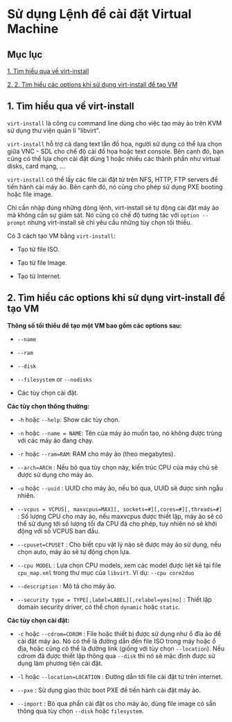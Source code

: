 # Sử dụng Lệnh để cài đặt Virtual Machine

## Mục lục

[1. Tìm hiểu qua về virt-install](#tim-hieu)

[2. 2. Tìm hiểu các options khi sử dụng virt-install để tạo VM](#option)

## <a name ="tim-hieu"> </a> 1. Tìm hiểu qua về virt-install

`virt-install` là công cụ command line dùng cho việc tạo máy ảo trên KVM sử dụng thư viện quản lí "libvirt".

`virt-install` hỗ trợ cả dạng text lẫn đồ họa, người sử dụng có thể lựa chọn giữa VNC - SDL cho chế độ cài đồ họa hoặc text console. Bên cạnh đó, bạn cũng có thể lựa chọn cài đặt dùng 1 hoặc nhiều các thành phần như virtual disks, card mạng, ...

`virt-install` có thể lấy các file cài đặt từ trên NFS, HTTP, FTP servers để tiến hành cài máy ảo. Bên cạnh đó, nó cũng cho phép sử dụng PXE booting hoặc file image.

Chỉ cần nhập đúng những dòng lệnh, virt-install sẽ tự động cài đặt máy ảo mà không cần sự giám sát. Nó cũng có chế độ tương tác với `option --prompt` nhưng virt-install sẽ chỉ yêu cầu những tùy chọn tối thiểu.

Có 3 cách tạo VM bằng `virt-install`:

- Tạo từ file ISO.

- Tạo từ file Image.

- Tạo từ Internet.

##  <a name ="option"> </a> 2. Tìm hiểu các options khi sử dụng virt-install để tạo VM

**Thông số tối thiểu để tạo một VM bao gồm các options sau:**

- `--name`

- `--ram`

- `--disk`

- `--filesystem` or `--nodisks`

- Các tùy chọn cài đặt.

**Các tùy chọn thông thường:**

- `-h` hoặc `--help`: Show các tùy chọn.

- `-n` hoặc `--name = NAME`: Tên của máy ảo muốn tạo, nó không được trùng với các máy ảo đang chạy.

- `-r` hoặc `--ram=RAM`: RAM cho máy ảo (theo megabytes).

- `--arch=ARCH` : Nếu bỏ qua tùy chọn này, kiến trúc CPU của máy chủ sẽ được sử dụng cho máy ảo.

- `-u` hoặc `--uuid` : UUID cho máy ảo, nếu bỏ qua, UUID sẽ được sinh ngẫu nhiên.

- `--vcpus = VCPUS[, maxvcpus=MAX][, sockets=#][,cores=#][,threads=#]` : Số lượng CPU cho máy ảo, nếu maxvcpus được thiết lập, máy ảo sẽ có thể sử dụng tới số lượng tối đa CPU đã cho phép, tuy nhiên nó sẽ khởi động với số VCPUS ban đầu.

- `--cpuset=CPUSET` : Cho biết cpu vật lý nào sẽ được máy ảo sử dụng, nếu chọn auto, máy ảo sẽ tự động chọn lựa.

- `--cpu MODEL` : Lựa chọn CPU models, xem các model được liệt kê tại file `cpu_map.xml` trong thư mục của `libvirt`. Ví dụ: `--cpu core2duo`

- `--description` : Mô tả cho máy ảo.

- `--security type = TYPE[,label=LABEL][,relabel=yes|no]` : Thiết lập domain security driver, có thể chọn `dynamic` hoặc `static`.

**Các tùy chọn cài đặt:**

- `-c` hoặc `--cdrom=CDROM` : File hoặc thiết bị được sử dụng như ổ đĩa ảo để cài đặt máy ảo. Nó có thể là đường dẫn đến file ISO trong máy hoặc ổ địa, hoặc cũng có thể là đường link (giống với tùy chọn `--location`). Nếu cdrom đã được thiết lập thông qua `--disk` thì nó sẽ mặc định được sử dụng làm phương tiện cài đặt.

- `-l` hoặc `--location=LOCATION` : Đường dẫn tới file cài đặt từ trên internet.

- `--pxe` : Sử dụng giao thức boot PXE để tiến hành cài đặt máy ảo.

- `--import` : Bỏ qua phần cài đặt os cho máy ảo, dùng file image có sẵn thông qua tùy chọn `--disk` hoặc `filesystem`.